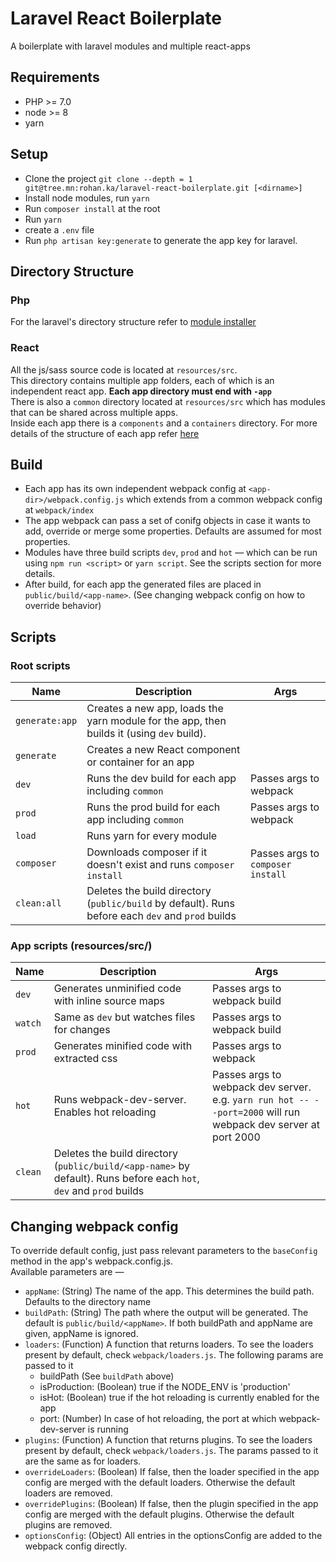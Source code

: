 # Laravel React Boilerplate

A boilerplate with laravel modules and multiple react-apps

## Requirements
 - PHP >= 7.0
 - node >= 8
 - yarn
 
## Setup
 - Clone the project
 `git clone --depth = 1 git@tree.mn:rohan.ka/laravel-react-boilerplate.git [<dirname>]`
 - Install node modules, run `yarn`
 - Run `composer install` at the root
 - Run `yarn`
 - create a `.env` file
 - Run `php artisan key:generate` to generate the app key for laravel.
 
## Directory Structure

### Php
For the laravel's directory structure refer to [module installer](http://tree.mn/cm-admin/module-installer)

### React
All the js/sass source code is located at `resources/src`.  
This directory contains multiple app folders,
each of which is an independent react app. **Each app directory must end with `-app`**  
There is also a `common` directory located at `resources/src` which has modules that can be shared across multiple apps.  
Inside each app there is a `components` and a `containers` directory.
For more details of the structure of each app refer [here](https://github.com/react-boilerplate/react-boilerplate)


  
## Build
  - Each app has its own independent webpack config at `<app-dir>/webpack.config.js` which extends from a common webpack config at `webpack/index`
  - The app webpack can pass a set of conifg objects in case it wants to add, override or merge some properties. Defaults are assumed for most properties.
  - Modules have three build scripts `dev`, `prod` and `hot` &mdash; which can be run using `npm run <script>` or `yarn script`. See the scripts section for more details.
  - After build, for each app the generated files are placed in `public/build/<app-name>`. (See changing webpack config on how to override behavior)

## Scripts

### Root scripts  
  
| Name | Description| Args |
|------|------------| --------- |
| `generate:app` | Creates a new app, loads the yarn module for the app, then builds it (using `dev` build). | |
| `generate` | Creates a new React component or container for an app | |
| `dev`| Runs the dev build for each app including `common` | Passes args to webpack |
| `prod`| Runs the prod build for each app including `common` | Passes args to webpack |
| `load` | Runs yarn for every module | |
| `composer` | Downloads composer if it doesn't exist and runs `composer install`| Passes args to `composer install` |
| `clean:all` | Deletes the build directory (`public/build` by default). Runs before each `dev` and `prod` builds | | |


### App scripts (resources/src/<app>)

| Name | Description| Args |
|------|------------| --------- |
| `dev` | Generates unminified code with inline source maps | Passes args to webpack build |
| `watch` | Same as `dev` but watches files for changes | Passes args to webpack build |
| `prod`| Generates minified code with extracted css | Passes args to webpack |
| `hot` | Runs webpack-dev-server. Enables hot reloading | Passes args to webpack dev server. e.g. `yarn run hot -- --port=2000` will run webpack dev server at port 2000 |
| `clean` | Deletes the build directory (`public/build/<app-name>` by default). Runs before each `hot`, `dev` and `prod` builds | | |

## Changing webpack config

To override default config, just pass relevant parameters to the `baseConfig` method in the app's webpack.config.js.  
Available parameters are &mdash;
 -  `appName`: (String) The name of the app. This determines the build path. Defaults to the directory name
 -  `buildPath`: (String) The path where the output will be generated. The default is `public/build/<appName>`. If both buildPath and appName are given, appName is ignored.
 - `loaders`: (Function) A function that returns loaders. To see the loaders present by default, check `webpack/loaders.js`. The following params are passed to it  
   * buildPath (See `buildPath` above)
   * isProduction: (Boolean) true if the NODE_ENV is 'production'
   * isHot: (Boolean) true if the hot reloading is currently enabled for the app
   * port: (Number) In case of hot reloading, the port at which webpack-dev-server is running
 - `plugins`: (Function) A function that returns plugins. To see the loaders present by default, check `webpack/loaders.js`. The params passed to it are the same as for loaders.
 - `overrideLoaders`: (Boolean) If false, then the loader specified in the app config are merged with the default loaders. Otherwise the default loaders are removed.
 - `overridePlugins`: (Boolean) If false, then the plugin specified in the app config are merged with the default plugins. Otherwise the default plugins are removed.
 - `optionsConfig`: (Object) All entries in the optionsConfig are added to the webpack config directly.
 
